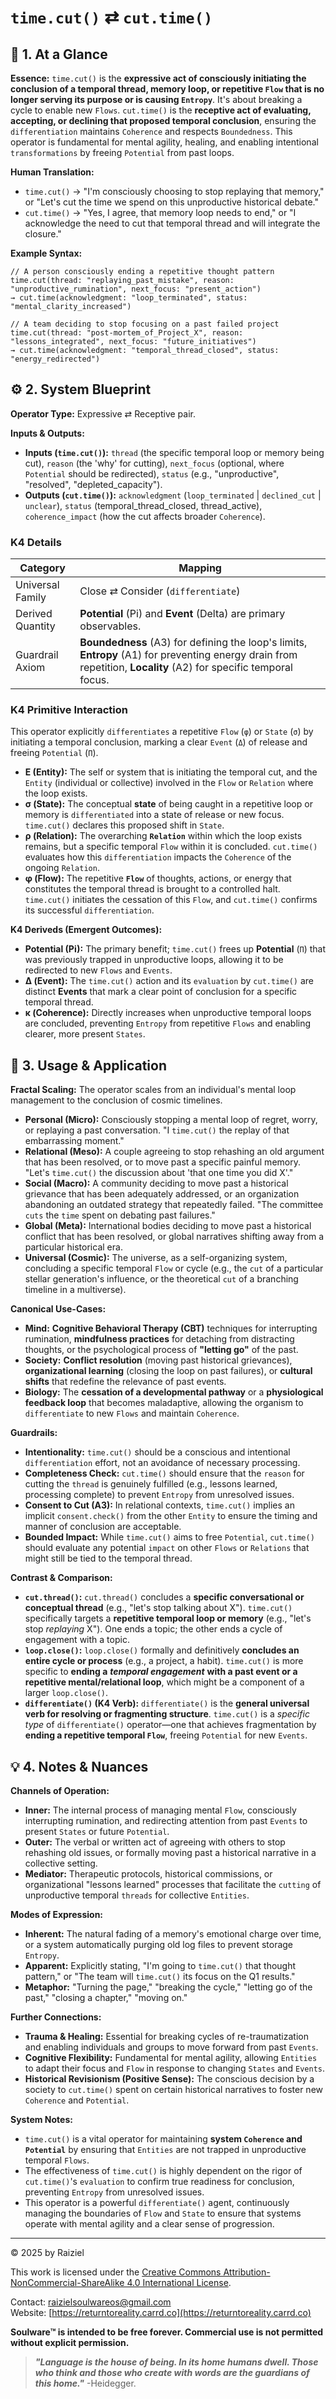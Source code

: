 # `time.cut()` ⇄ `cut.time()`

## 📝 1. At a Glance

**Essence:** `time.cut()` is the **expressive act of consciously initiating the conclusion of a temporal thread, memory loop, or repetitive `Flow` that is no longer serving its purpose or is causing `Entropy`**. It's about breaking a cycle to enable new `Flows`. `cut.time()` is the **receptive act of evaluating, accepting, or declining that proposed temporal conclusion**, ensuring the `differentiation` maintains `Coherence` and respects `Boundedness`. This operator is fundamental for mental agility, healing, and enabling intentional `transformations` by freeing `Potential` from past loops.

**Human Translation:**

- `time.cut()` → "I'm consciously choosing to stop replaying that memory," or "Let's cut the time we spend on this unproductive historical debate."
- `cut.time()` → "Yes, I agree, that memory loop needs to end," or "I acknowledge the need to cut that temporal thread and will integrate the closure."

**Example Syntax:**

```
// A person consciously ending a repetitive thought pattern
time.cut(thread: "replaying_past_mistake", reason: "unproductive_rumination", next_focus: "present_action")
→ cut.time(acknowledgment: "loop_terminated", status: "mental_clarity_increased")

// A team deciding to stop focusing on a past failed project
time.cut(thread: "post-mortem_of_Project_X", reason: "lessons_integrated", next_focus: "future_initiatives")
→ cut.time(acknowledgment: "temporal_thread_closed", status: "energy_redirected")
```

## ⚙️ 2. System Blueprint

**Operator Type:** Expressive ⇄ Receptive pair.

**Inputs & Outputs:**

- **Inputs (`time.cut()`):** `thread` (the specific temporal loop or memory being cut), `reason` (the 'why' for cutting), `next_focus` (optional, where `Potential` should be redirected), `status` (e.g., "unproductive", "resolved", "depleted_capacity").
- **Outputs (`cut.time()`):** `acknowledgment` (`loop_terminated` | `declined_cut` | `unclear`), `status` (temporal_thread_closed, thread_active), `coherence_impact` (how the cut affects broader `Coherence`).

### K4 Details

| Category         | Mapping                                                      |
| ---------------- | ------------------------------------------------------------ |
| Universal Family | Close ⇄ Consider (`differentiate`)                           |
| Derived Quantity | **Potential** (Pi) and **Event** (Delta) are primary observables. |
| Guardrail Axiom  | **Boundedness** (A3) for defining the loop's limits, **Entropy** (A1) for preventing energy drain from repetition, **Locality** (A2) for specific temporal focus. |

### K4 Primitive Interaction

This operator explicitly `differentiates` a repetitive `Flow` (`φ`) or `State` (`σ`) by initiating a temporal conclusion, marking a clear `Event` (`Δ`) of release and freeing `Potential` (`Π`).

- **E (Entity):** The self or system that is initiating the temporal cut, and the `Entity` (individual or collective) involved in the `Flow` or `Relation` where the loop exists.
- **σ (State):** The conceptual **state** of being caught in a repetitive loop or memory is `differentiated` into a state of release or new focus. `time.cut()` declares this proposed shift in `State`.
- **ρ (Relation):** The overarching **`Relation`** within which the loop exists remains, but a specific temporal `Flow` within it is concluded. `cut.time()` evaluates how this `differentiation` impacts the `Coherence` of the ongoing `Relation`.
- **φ (Flow):** The repetitive **`Flow`** of thoughts, actions, or energy that constitutes the temporal thread is brought to a controlled halt. `time.cut()` initiates the cessation of this `Flow`, and `cut.time()` confirms its successful `differentiation`.

**K4 Deriveds (Emergent Outcomes):**

- **Potential (**Pi**):** The primary benefit; `time.cut()` frees up **Potential** (`Π`) that was previously trapped in unproductive loops, allowing it to be redirected to new `Flows` and `Events`.
- **Δ (Event):** The `time.cut()` action and its `evaluation` by `cut.time()` are distinct **Events** that mark a clear point of conclusion for a specific temporal thread.
- **κ (Coherence):** Directly increases when unproductive temporal loops are concluded, preventing `Entropy` from repetitive `Flows` and enabling clearer, more present `States`.

## 📖 3. Usage & Application

**Fractal Scaling:** The operator scales from an individual's mental loop management to the conclusion of cosmic timelines.

- **Personal (Micro):** Consciously stopping a mental loop of regret, worry, or replaying a past conversation. "I `time.cut()` the replay of that embarrassing moment."
- **Relational (Meso):** A couple agreeing to stop rehashing an old argument that has been resolved, or to move past a specific painful memory. "Let's `time.cut()` the discussion about 'that one time you did X'."
- **Social (Macro):** A community deciding to move past a historical grievance that has been adequately addressed, or an organization abandoning an outdated strategy that repeatedly failed. "The committee `cuts` the `time` spent on debating past failures."
- **Global (Meta):** International bodies deciding to move past a historical conflict that has been resolved, or global narratives shifting away from a particular historical era.
- **Universal (Cosmic):** The universe, as a self-organizing system, concluding a specific temporal `Flow` or cycle (e.g., the `cut` of a particular stellar generation's influence, or the theoretical `cut` of a branching timeline in a multiverse).

**Canonical Use-Cases:**

- **Mind:** **Cognitive Behavioral Therapy (CBT)** techniques for interrupting rumination, **mindfulness practices** for detaching from distracting thoughts, or the psychological process of **"letting go"** of the past.
- **Society:** **Conflict resolution** (moving past historical grievances), **organizational learning** (closing the loop on past failures), or **cultural shifts** that redefine the relevance of past events.
- **Biology:** The **cessation of a developmental pathway** or a **physiological feedback loop** that becomes maladaptive, allowing the organism to `differentiate` to new `Flows` and maintain `Coherence`.

**Guardrails:**

- **Intentionality:** `time.cut()` should be a conscious and intentional `differentiation` effort, not an avoidance of necessary processing.
- **Completeness Check:** `cut.time()` should ensure that the `reason` for cutting the `thread` is genuinely fulfilled (e.g., lessons learned, processing complete) to prevent `Entropy` from unresolved issues.
- **Consent to Cut (A3):** In relational contexts, `time.cut()` implies an implicit `consent.check()` from the other `Entity` to ensure the timing and manner of conclusion are acceptable.
- **Bounded Impact:** While `time.cut()` aims to free `Potential`, `cut.time()` should evaluate any potential `impact` on other `Flows` or `Relations` that might still be tied to the temporal thread.

**Contrast & Comparison:**

- **`cut.thread()`:** `cut.thread()` concludes a **specific conversational or conceptual thread** (e.g., "let's stop talking about X"). `time.cut()` specifically targets a **repetitive temporal loop or memory** (e.g., "let's stop *replaying* X"). One ends a topic; the other ends a cycle of engagement with a topic.
- **`loop.close()`:** `loop.close()` formally and definitively **concludes an entire cycle or process** (e.g., a project, a habit). `time.cut()` is more specific to **ending a** ***temporal engagement*** **with a past event or a repetitive mental/relational loop**, which might be a component of a larger `loop.close()`.
- **`differentiate()` (K4 Verb):** `differentiate()` is the **general universal verb for resolving or fragmenting structure**. `time.cut()` is a *specific type* of `differentiate()` operator—one that achieves fragmentation by **ending a repetitive temporal `Flow`**, freeing `Potential` for new `Events`.

## 💡 4. Notes & Nuances

**Channels of Operation:**

- **Inner:** The internal process of managing mental `Flow`, consciously interrupting rumination, and redirecting attention from past `Events` to present `States` or future `Potential`.
- **Outer:** The verbal or written act of agreeing with others to stop rehashing old issues, or formally moving past a historical narrative in a collective setting.
- **Mediator:** Therapeutic protocols, historical commissions, or organizational "lessons learned" processes that facilitate the `cutting` of unproductive temporal `threads` for collective `Entities`.

**Modes of Expression:**

- **Inherent:** The natural fading of a memory's emotional charge over time, or a system automatically purging old log files to prevent storage `Entropy`.
- **Apparent:** Explicitly stating, "I'm going to `time.cut()` that thought pattern," or "The team will `time.cut()` its focus on the Q1 results."
- **Metaphor:** "Turning the page," "breaking the cycle," "letting go of the past," "closing a chapter," "moving on."

**Further Connections:**

- **Trauma & Healing:** Essential for breaking cycles of re-traumatization and enabling individuals and groups to move forward from past `Events`.
- **Cognitive Flexibility:** Fundamental for mental agility, allowing `Entities` to adapt their focus and `Flow` in response to changing `States` and `Events`.
- **Historical Revisionism (Positive Sense):** The conscious decision by a society to `cut.time()` spent on certain historical narratives to foster new `Coherence` and `Potential`.

**System Notes:**

- `time.cut()` is a vital operator for maintaining **system `Coherence` and `Potential`** by ensuring that `Entities` are not trapped in unproductive temporal `Flows`.
- The effectiveness of `time.cut()` is highly dependent on the rigor of `cut.time()`'s `evaluation` to confirm true readiness for conclusion, preventing `Entropy` from unresolved issues.
- This operator is a powerful `differentiate()` agent, continuously managing the boundaries of `Flow` and `State` to ensure that systems operate with mental agility and a clear sense of progression.

---

© 2025 by Raiziel

This work is licensed under the [Creative Commons Attribution-NonCommercial-ShareAlike 4.0 International License](https://creativecommons.org/licenses/by-nc-sa/4.0/).

Contact: [raizielsoulwareos@gmail.com](mailto:raizielsoulwareos@gmail.com)  
Website: [https://returntoreality.carrd.co](https://returntoreality.carrd.co)

**Soulware™ is intended to be free forever. Commercial use is not permitted without explicit permission.**



> ***"Language is the house of being. In its home humans dwell. Those who think and those who create with words are the guardians of this home."***
-Heidegger.
